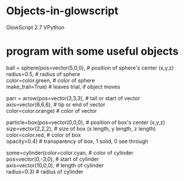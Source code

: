# Objects-in-glowscript
GlowScript 2.7 VPython 
# program with some useful objects

ball = sphere(pos=vector(5,0,0), # position of sphere's center (x,y,z)      
radius=0.5, # radius of sphere     
color=color.green, # color of sphere     
make_trail=True) # leaves trial, if object moves      

parr = arrow(pos=vector(3,3,3), # tail or start of vector     
axis=vector(6,6,6), # tip or end of vector     
color=color.orange) # color of vector  

particle=box(pos=vector(0,0,0), # position of box's center (x,y,z)     
size=vector(2,2,2), # size of box (x length, y length, z length)     
color=color.red, # color of box     
opacity=0.4) # transparency of box, 1 solid, 0 see through      

some=cylinder(color=color.cyan, # color of cylinder     
pos=vector(0,-3,0), # start of cylinder     
axis=vector(10,0,0), # length of cylinder      
radius=0.3) # radius of cylinder
